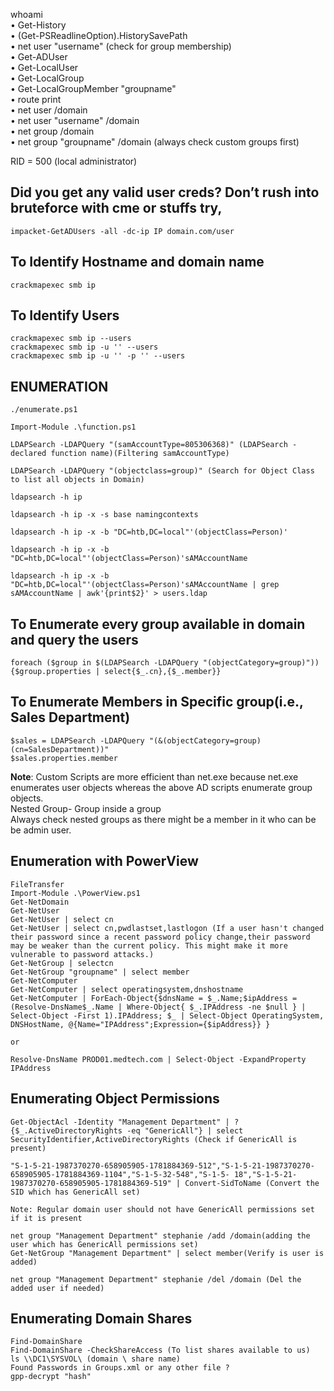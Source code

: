 whoami  
• Get-History  
• (Get-PSReadlineOption).HistorySavePath  
• net user "username" (check for group membership)  
• Get-ADUser  
• Get-LocalUser  
• Get-LocalGroup  
• Get-LocalGroupMember "groupname"  
• route print  
• net user /domain  
• net user "username" /domain  
• net group /domain  
• net group "groupname" /domain (always check custom groups first)

RID = 500 (local administrator)

## Did you get any valid user creds? Don’t rush into bruteforce with cme or stuffs try,

```
impacket-GetADUsers -all -dc-ip IP domain.com/user
```

## To Identify Hostname and domain name
```
crackmapexec smb ip
```

## To Identify Users
```
crackmapexec smb ip --users  
crackmapexec smb ip -u '' --users  
crackmapexec smb ip -u '' -p '' --users
```

## ENUMERATION
```
./enumerate.ps1

Import-Module .\function.ps1
  
LDAPSearch -LDAPQuery "(samAccountType=805306368)" (LDAPSearch - declared function name)(Filtering samAccountType)

LDAPSearch -LDAPQuery "(objectclass=group)" (Search for Object Class to list all objects in Domain)

ldapsearch -h ip

ldapsearch -h ip -x -s base namingcontexts
   
ldapsearch -h ip -x -b "DC=htb,DC=local"'(objectClass=Person)'
    
ldapsearch -h ip -x -b "DC=htb,DC=local"'(objectClass=Person)'sAMAccountName
    
ldapsearch -h ip -x -b "DC=htb,DC=local"'(objectClass=Person)'sAMAccountName | grep sAMAccountName | awk'{print$2}' > users.ldap
```

## To Enumerate every group available in domain and query the users
```
foreach ($group in $(LDAPSearch -LDAPQuery "(objectCategory=group)")) {$group.properties | select{$_.cn},{$_.member}}
```

## To Enumerate Members in Specific group(i.e., Sales Department)
```
$sales = LDAPSearch -LDAPQuery "(&(objectCategory=group)(cn=SalesDepartment))" 
$sales.properties.member
```
**Note**: Custom Scripts are more efficient than net.exe because net.exe enumerates user objects whereas the above AD scripts enumerate group objects.  
Nested Group- Group inside a group  
Always check nested groups as there might be a member in it who can be be admin user.

## Enumeration with PowerView
```
FileTransfer  
Import-Module .\PowerView.ps1 
Get-NetDomain
Get-NetUser  
Get-NetUser | select cn  
Get-NetUser | select cn,pwdlastset,lastlogon (If a user hasn't changed their password since a recent password policy change,their password may be weaker than the current policy. This might make it more vulnerable to password attacks.)  
Get-NetGroup | selectcn  
Get-NetGroup "groupname" | select member  
Get-NetComputer  
Get-NetComputer | select operatingsystem,dnshostname  
Get-NetComputer | ForEach-Object{$dnsName = $_.Name;$ipAddress = (Resolve-DnsName$_.Name | Where-Object{ $_.IPAddress -ne $null } | Select-Object -First 1).IPAddress; $_ | Select-Object OperatingSystem, DNSHostName, @{Name="IPAddress";Expression={$ipAddress}} }  

or

Resolve-DnsName PROD01.medtech.com | Select-Object -ExpandProperty IPAddress
```
## Enumerating Object Permissions
```
Get-ObjectAcl -Identity "Management Department" | ? {$_.ActiveDirectoryRights -eq "GenericAll"} | select SecurityIdentifier,ActiveDirectoryRights (Check if GenericAll is present)

"S-1-5-21-1987370270-658905905-1781884369-512","S-1-5-21-1987370270-658905905-1781884369-1104","S-1-5-32-548","S-1-5- 18","S-1-5-21-1987370270-658905905-1781884369-519" | Convert-SidToName (Convert the SID which has GenericAll set)

Note: Regular domain user should not have GenericAll permissions set if it is present  

net group "Management Department" stephanie /add /domain(adding the user which has GenericAll permissions set) 
Get-NetGroup "Management Department" | select member(Verify is user is added)  

net group "Management Department" stephanie /del /domain (Del the added user if needed)
```

## Enumerating Domain Shares
```
Find-DomainShare  
Find-DomainShare -CheckShareAccess (To list shares available to us) 
ls \\DC1\SYSVOL\ (domain \ share name)  
Found Passwords in Groups.xml or any other file ?  
gpp-decrypt "hash"
```
